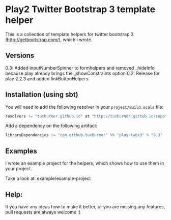 # Play2 Twitter Bootstrap 3 template helper

This is a collection of template helpers for twitter bootstrap 3 (http://getbootstrap.com/), which i wrote.


## Versions
0.3: Added inputNumberSpinner to formhelpers and removed _hideInfo because play already brings the _showConstraints option
0.2: Release for play 2.2.3 and added linkButtonHelpers

## Installation (using sbt)

You will need to add the following resolver in your `project/Build.scala` file:

```scala
resolvers += "tuxburner.github.io" at "http://tuxburner.github.io/repo"
``` 

Add a dependency on the following artifact:

```scala
libraryDependencies += "com.github.tuxBurner" %% "play-twbs3" % "0.3"
```

## Examples
I wrote an example project for the helpers, which shows how to use them in your project.

Take a look at: example/example-project

## Help:
If you have any ideas how to make it better, or you are missing any features, pull requests are always welcome :)
